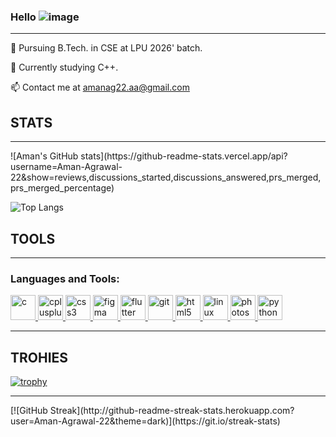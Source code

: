 ### Hello ![image](https://github.com/Aman-Agrawal-22/Aman-Agrawal-22/assets/114796892/8851ed04-501b-4900-8188-07559e0b9063)

<hr>
🔭 Pursuing B.Tech. in CSE at LPU 2026' batch.

🌱 Currently studying C++.

📫 Contact me at amanag22.aa@gmail.com
<h2>STATS</h2><hr>
![Aman's GitHub stats](https://github-readme-stats.vercel.app/api?username=Aman-Agrawal-22&show=reviews,discussions_started,discussions_answered,prs_merged,prs_merged_percentage)

![Top Langs](https://github-readme-stats.vercel.app/api/top-langs/?username=Aman-Agrawal-22&langs_count=8)


<h2>TOOLS</h2>
<hr>

<h3 align="left">Languages and Tools:</h3>
<p align="left"> <a href="https://www.cprogramming.com/" target="_blank"> <img src="https://devicons.github.io/devicon/devicon.git/icons/c/c-original.svg" alt="c" width="40" height="40"/> </a> <a href="https://www.w3schools.com/cpp/" target="_blank"> <img src="https://devicons.github.io/devicon/devicon.git/icons/cplusplus/cplusplus-original.svg" alt="cplusplus" width="40" height="40"/> </a> <a href="https://www.w3schools.com/css/" target="_blank"> <img src="https://devicons.github.io/devicon/devicon.git/icons/css3/css3-original-wordmark.svg" alt="css3" width="40" height="40"/> </a> <a href="https://www.figma.com/" target="_blank"> <img src="https://www.vectorlogo.zone/logos/figma/figma-icon.svg" alt="figma" width="40" height="40"/> </a> <a href="https://flutter.dev" target="_blank"> <img src="https://www.vectorlogo.zone/logos/flutterio/flutterio-icon.svg" alt="flutter" width="40" height="40"/> </a> <a href="https://git-scm.com/" target="_blank"> <img src="https://www.vectorlogo.zone/logos/git-scm/git-scm-icon.svg" alt="git" width="40" height="40"/> </a> <a href="https://www.w3.org/html/" target="_blank"> <img src="https://devicons.github.io/devicon/devicon.git/icons/html5/html5-original-wordmark.svg" alt="html5" width="40" height="40"/> </a> <a href="https://www.linux.org/" target="_blank"> <img src="https://devicons.github.io/devicon/devicon.git/icons/linux/linux-original.svg" alt="linux" width="40" height="40"/> </a> <a href="https://www.photoshop.com/en" target="_blank"> <img src="https://devicons.github.io/devicon/devicon.git/icons/photoshop/photoshop-plain.svg" alt="photoshop" width="40" height="40"/> </a> <a href="https://www.python.org" target="_blank"> <img src="https://devicons.github.io/devicon/devicon.git/icons/python/python-original.svg" alt="python" width="40" height="40"/> </a> </p>
<hr>
<h2>TROHIES</h2>

[![trophy](https://github-profile-trophy.vercel.app/?username=ryo-ma&theme=onedark)](https://github.com/ryo-ma/github-profile-trophy)
<hr>
[![GitHub Streak](http://github-readme-streak-stats.herokuapp.com?user=Aman-Agrawal-22&theme=dark)](https://git.io/streak-stats)
